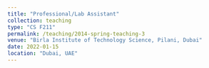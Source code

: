 ```yaml
---
title: "Professional/Lab Assistant"
collection: teaching
type: "CS F211"
permalink: /teaching/2014-spring-teaching-3
venue: "Birla Institute of Technology Science, Pilani, Dubai"
date: 2022-01-15
location: "Dubai, UAE"
---
```

